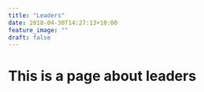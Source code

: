 ```yaml
---
title: "Leaders"
date: 2018-04-30T14:27:13+10:00
feature_image: ""
draft: false
---
```

# This is a page about leaders
